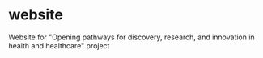 # website
Website for "Opening pathways for discovery, research, and innovation in health and healthcare" project
